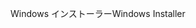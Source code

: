 <span data-ttu-id="2128e-101">Windows インストーラー</span><span class="sxs-lookup"><span data-stu-id="2128e-101">Windows Installer</span></span>